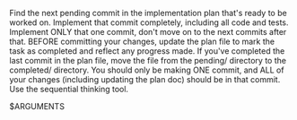 Find the next pending commit in the implementation plan that's ready to be worked on.
Implement that commit completely, including all code and tests.
Implement ONLY that one commit, don't move on to the next commits after that.
BEFORE committing your changes, update the plan file to mark the task as completed and reflect any progress made.
If you've completed the last commit in the plan file, move the file from the pending/ directory to the completed/ directory.
You should only be making ONE commit, and ALL of your changes (including updating the plan doc) should be in that commit.
Use the sequential thinking tool.

<plan file>
$ARGUMENTS
</plan file>
